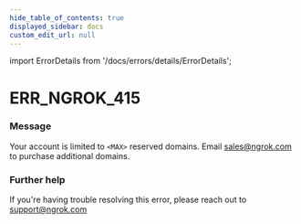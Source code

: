 ```yaml
---
hide_table_of_contents: true
displayed_sidebar: docs
custom_edit_url: null
---
```


import ErrorDetails from '/docs/errors/details/ErrorDetails';

# ERR_NGROK_415

### Message
Your account is limited to `<MAX>` reserved domains. Email sales@ngrok.com to purchase additional domains.

### Further help
If you're having trouble resolving this error, please reach out to [support@ngrok.com](mailto:support@ngrok.com?subject=Help%20with%20ERR_NGROK_415)

<ErrorDetails error='err_ngrok_415' />
